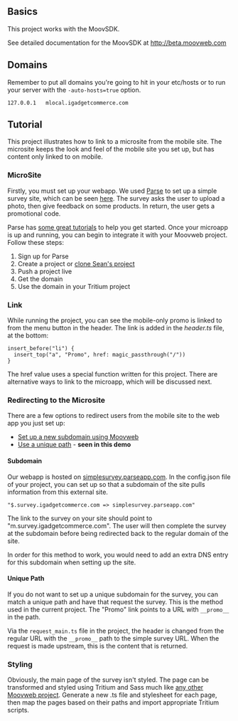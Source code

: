 ## Basics
This project works with the MoovSDK.

See detailed documentation for the MoovSDK at http://beta.moovweb.com

## Domains
Remember to put all domains you're going to hit in your etc/hosts
or to run your server with the `-auto-hosts=true` option.

    127.0.0.1   mlocal.igadgetcommerce.com

## Tutorial

This project illustrates how to link to a microsite from the mobile site. The microsite keeps the look and feel of the mobile site you set up, but has content only linked to on mobile.

### MicroSite

Firstly, you must set up your webapp. We used [Parse](http://parse.com) to set up a simple survey site, which can be seen [here](http://simplesurvey.parseapp.com). The survey asks the user to upload a photo, then give feedback on some products. In return, the user gets a promotional code.

Parse has [some great tutorials](https://parse.com/docs/cloud_code_guide) to help you get started. Once your microapp is up and running, you can begin to integrate it with your Moovweb project. Follow these steps:

1. Sign up for Parse
2. Create a project or [clone Sean's project](https://github.com/sjezewski/micropromo)
3. Push a project live
4. Get the domain
5. Use the domain in your Tritium project

### Link

While running the project, you can see the mobile-only promo is linked to from the menu button in the header. The link is added in the *header.ts* file, at the bottom:

    insert_before("li") {
      insert_top("a", "Promo", href: magic_passthrough("/"))
    }   

The href value uses a special function written for this project. There are alternative ways to link to the microapp, which will be discussed next.

### Redirecting to the Microsite

There are a few options to redirect users from the mobile site to the web app you just set up:

- [Set up a new subdomain using Moovweb](#Subdomain)
- [Use a unique path](#Unique+Path) - **seen in this demo**

#### Subdomain

Our webapp is hosted on [simplesurvey.parseapp.com](http://simplesurvey.parseapp.com/). In the config.json file of your project, you can set up so that a subdomain of the site pulls information from this external site.

    "$.survey.igadgetcommerce.com => simplesurvey.parseapp.com"

The link to the survey on your site should point to "m.survey.igadgetcommerce.com". The user will then complete the survey at the subdomain before being redirected back to the regular domain of the site.

In order for this method to work, you would need to add an extra DNS entry for this subdomain when setting up the site.

#### Unique Path

If you do not want to set up a unique subdomain for the survey, you can match a unique path and have that request the survey. This is the method used in the current project. The "Promo" link points to a URL with `__promo__` in the path.

Via the `request_main.ts` file in the project, the header is changed from the regular URL with the `__promo__` path to the simple survey URL. When the request is made upstream, this is the content that is returned.

### Styling

Obviously, the main page of the survey isn't styled. The page can be transformed and styled using Tritium and Sass much like [any other Moovweb project](https://console.moovweb.com/learn/tutorials/building_a_site/project_structure). Generate a new .ts file and stylesheet for each page, then map the pages based on their paths and import appropriate Tritium scripts.

